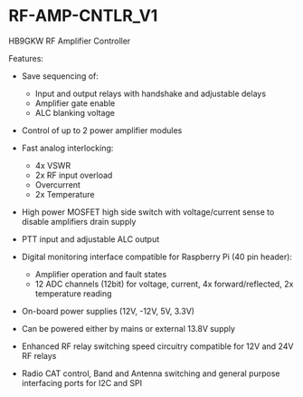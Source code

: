 # RF-AMP-CNTLR_V1
HB9GKW RF Amplifier Controller

Features:

* Save sequencing of: 
	- Input and output relays with handshake and adjustable delays
	- Amplifier gate enable
	- ALC blanking voltage

* Control of up to 2 power amplifier modules

* Fast analog interlocking:
	- 4x VSWR
	- 2x RF input overload
	- Overcurrent
	- 2x Temperature

* High power MOSFET high side switch with voltage/current sense to disable amplifiers drain supply

* PTT input and adjustable ALC output

* Digital monitoring interface compatible for Raspberry Pi (40 pin header):
	- Amplifier operation and fault states
	- 12 ADC channels (12bit) for voltage, current, 4x forward/reflected, 2x temperature reading

* On-board power supplies (12V, -12V, 5V, 3.3V)

* Can be powered either by mains or external 13.8V supply

* Enhanced RF relay switching speed circuitry compatible for 12V and 24V RF relays

* Radio CAT control, Band and Antenna switching and general purpose interfacing ports for I2C and SPI 
